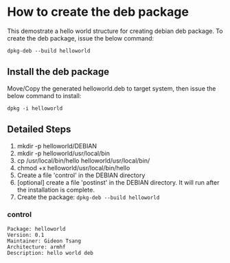 # How to create the deb package

This demostrate a hello world structure for creating debian deb package.
To create the deb package, issue the below command:

~~~~
dpkg-deb --build helloworld
~~~~

## Install the deb package

Move/Copy the generated helloworld.deb to target system, then issue the below command to install:

~~~~
dpkg -i helloworld
~~~~

## Detailed Steps

1. mkdir -p helloworld/DEBIAN
2. mkdir -p helloworld/usr/local/bin
3. cp /usr/local/bin/hello helloworld/usr/local/bin/
4. chmod +x helloworld/usr/local/bin/hello
5. Create a file 'control' in the DEBIAN directory
6. [optional] create a file 'postinst' in the DEBIAN directory.  It will run after the installation is complete.
7. Create the package: `dpkg-deb --build helloworld`


### control
~~~~
Package: helloworld
Version: 0.1
Maintainer: Gideon Tsang
Architecture: armhf
Description: hello world deb
~~~~
